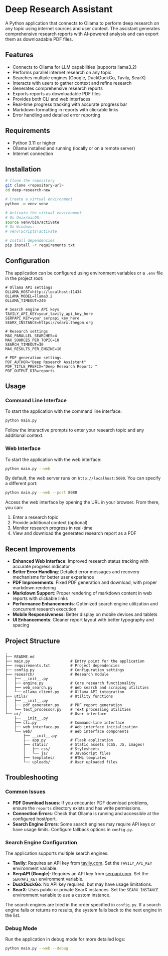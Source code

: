 # Deep Research Assistant

A Python application that connects to Ollama to perform deep research on any topic using internet sources and user context. The assistant generates comprehensive research reports with AI-powered analysis and can export them as downloadable PDF files.

## Features

- Connects to Ollama for LLM capabilities (supports llama3.2)
- Performs parallel internet research on any topic
- Searches multiple engines (Google, DuckDuckGo, Tavily, SearX)
- Interacts with users to gather context and refine research
- Generates comprehensive research reports
- Exports reports as downloadable PDF files
- Provides both CLI and web interfaces
- Real-time progress tracking with accurate progress bar
- Markdown formatting in reports with clickable links
- Error handling and detailed error reporting

## Requirements

- Python 3.11 or higher
- Ollama installed and running (locally or on a remote server)
- Internet connection

## Installation

```bash
# Clone the repository
git clone <repository-url>
cd deep-research-new

# Create a virtual environment
python -m venv venv

# Activate the virtual environment
# On Unix/macOS:
source venv/bin/activate
# On Windows:
# venv\Scripts\activate

# Install dependencies
pip install -r requirements.txt
```

## Configuration

The application can be configured using environment variables or a `.env` file in the project root:

```
# Ollama API settings
OLLAMA_HOST=http://localhost:11434
OLLAMA_MODEL=llama3.2
OLLAMA_TIMEOUT=240

# Search engine API keys
TAVILY_API_KEY=your_tavily_api_key_here
SERPAPI_KEY=your_serpapi_key_here
SEARX_INSTANCE=https://searx.thegpm.org

# Research settings
MAX_PARALLEL_SEARCHES=4
MAX_SOURCES_PER_TOPIC=10
SEARCH_TIMEOUT=30
MAX_RESULTS_PER_ENGINE=10

# PDF generation settings
PDF_AUTHOR="Deep Research Assistant"
PDF_TITLE_PREFIX="Deep Research Report: "
PDF_OUTPUT_DIR=reports
```

## Usage

### Command Line Interface

To start the application with the command line interface:

```bash
python main.py
```

Follow the interactive prompts to enter your research topic and any additional context.

### Web Interface

To start the application with the web interface:

```bash
python main.py --web
```

By default, the web server runs on `http://localhost:5000`. You can specify a different port:

```bash
python main.py --web --port 8080
```

Access the web interface by opening the URL in your browser. From there, you can:

1. Enter a research topic
2. Provide additional context (optional)
3. Monitor research progress in real-time
4. View and download the generated research report as a PDF

## Recent Improvements

- **Enhanced Web Interface**: Improved research status tracking with accurate progress indicator
- **Better Error Handling**: Detailed error messages and recovery mechanisms for better user experience
- **PDF Improvements**: Fixed PDF generation and download, with proper markdown rendering
- **Markdown Support**: Proper rendering of markdown content in web reports with clickable links
- **Performance Enhancements**: Optimized search engine utilization and concurrent research execution
- **Mobile Responsiveness**: Better display on mobile devices and tablets
- **UI Enhancements**: Cleaner report layout with better typography and spacing

## Project Structure

```
.
├── README.md
├── main.py                  # Entry point for the application
├── requirements.txt         # Project dependencies
├── config.py                # Configuration settings
├── research/                # Research module
│   ├── __init__.py
│   ├── engine.py            # Core research functionality
│   ├── web_search.py        # Web search and scraping utilities
│   └── ollama_client.py     # Ollama API integration
├── utils/                   # Utility functions
│   ├── __init__.py
│   ├── pdf_generator.py     # PDF report generation
│   └── text_processor.py    # Text processing utilities
└── ui/                      # User interface
    ├── __init__.py
    ├── cli.py               # Command-line interface
    ├── web_interface.py     # Web interface initialization
    └── web/                 # Web interface components
        ├── __init__.py
        ├── app.py           # Flask application
        ├── static/          # Static assets (CSS, JS, images)
        │   ├── css/         # Stylesheets
        │   └── js/          # JavaScript files
        ├── templates/       # HTML templates
        └── uploads/         # User uploaded files
```

## Troubleshooting

### Common Issues

- **PDF Download Issues**: If you encounter PDF download problems, ensure the `reports` directory exists and has write permissions.
- **Connection Errors**: Check that Ollama is running and accessible at the configured host/port.
- **Search Engine Errors**: Some search engines may require API keys or have usage limits. Configure fallback options in `config.py`.

### Search Engine Configuration

The application supports multiple search engines:

- **Tavily**: Requires an API key from [tavily.com](https://tavily.com). Set the `TAVILY_API_KEY` environment variable.
- **SerpAPI (Google)**: Requires an API key from [serpapi.com](https://serpapi.com). Set the `SERPAPI_KEY` environment variable.
- **DuckDuckGo**: No API key required, but may have usage limitations.
- **SearX**: Uses public or private SearX instances. Set the `SEARX_INSTANCE` environment variable to use a custom instance.

The search engines are tried in the order specified in `config.py`. If a search engine fails or returns no results, the system falls back to the next engine in the list.

### Debug Mode

Run the application in debug mode for more detailed logs:

```bash
python main.py --web --debug
```